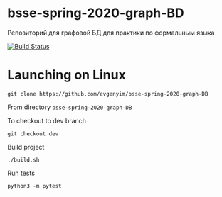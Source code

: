 # bsse-spring-2020-graph-BD
Репозиторий для графовой БД для практики по формальным языка

[![Build Status](https://travis-ci.com/evgenyim/bsse-spring-2020-graph-DB.svg?branch=dev)](https://travis-ci.com/evgenyim/bsse-spring-2020-graph-DB)

# Launching on Linux
```
git clone https://github.com/evgenyim/bsse-spring-2020-graph-DB
```
From directory `bsse-spring-2020-graph-DB`

To checkout to dev branch
```
git checkout dev
```
Build project
```
./build.sh
```
Run tests
```
python3 -m pytest
```
